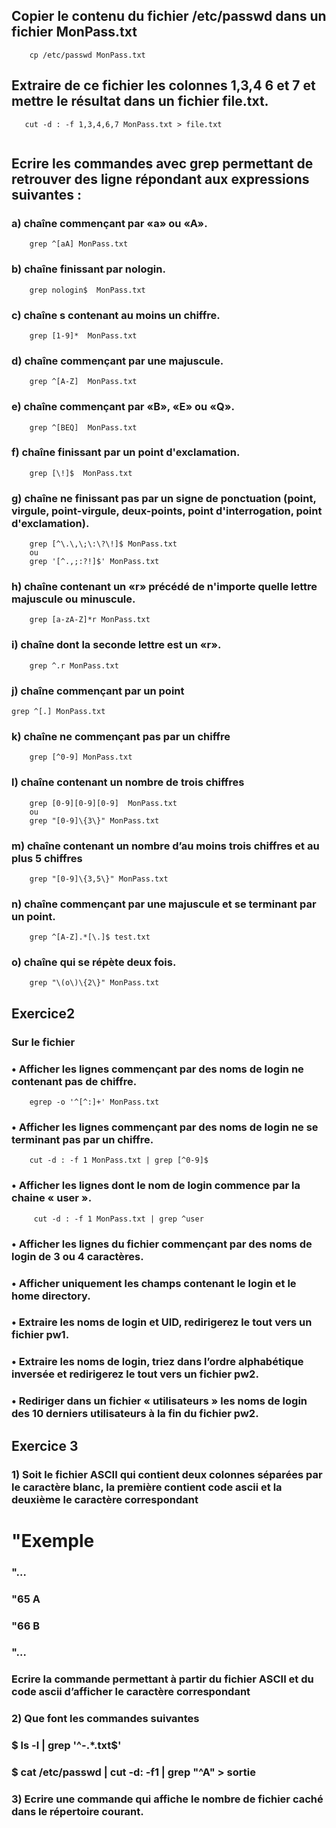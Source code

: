 ## Copier le contenu du fichier /etc/passwd dans un fichier MonPass.txt
```
    cp /etc/passwd MonPass.txt

```

## Extraire de ce fichier les colonnes 1,3,4 6 et 7 et mettre le résultat dans un fichier file.txt.
```
   cut -d : -f 1,3,4,6,7 MonPass.txt > file.txt
  
```

## Ecrire les commandes avec grep permettant de retrouver des ligne répondant aux expressions suivantes : 
### a)	chaîne commençant par «a» ou «A».

```
    grep ^[aA] MonPass.txt
```

### b)	chaîne finissant par nologin. 
```
    grep nologin$  MonPass.txt
```

### c)	chaîne s contenant au moins un chiffre. 
```
    grep [1-9]*  MonPass.txt 
```

### d)	chaîne commençant par une majuscule. 
```
    grep ^[A-Z]  MonPass.txt 
```

### e)	chaîne commençant par «B», «E» ou «Q». 
```
    grep ^[BEQ]  MonPass.txt 
```

### f)	chaîne finissant par un point d'exclamation. 
```
    grep [\!]$  MonPass.txt 
```

### g)	chaîne ne finissant pas par un signe de ponctuation (point, virgule, point-virgule, deux-points, point d'interrogation, point d'exclamation). 
```
    grep [^\.\,\;\:\?\!]$ MonPass.txt 
    ou 
    grep '[^.,;:?!]$' MonPass.txt
```

### h)	chaîne contenant un «r» précédé de n'importe quelle lettre majuscule ou minuscule.
```
    grep [a-zA-Z]*r MonPass.txt 
```

### i)	chaîne dont la seconde lettre est un «r». 
```
    grep ^.r MonPass.txt 
```

### j)	chaîne commençant par un point 
```
grep ^[.] MonPass.txt

```

### k)	 chaîne ne commençant pas par un chiffre 
```
    grep [^0-9] MonPass.txt
```

### l)	chaîne contenant un nombre de trois chiffres
```
    grep [0-9][0-9][0-9]  MonPass.txt 
    ou
    grep "[0-9]\{3\}" MonPass.txt 
```

### m)	chaîne contenant un nombre d’au moins trois chiffres et au plus 5 chiffres
```
    grep "[0-9]\{3,5\}" MonPass.txt 
```
### n)	chaîne commençant par une majuscule et se terminant par un point.
```
    grep ^[A-Z].*[\.]$ test.txt 
```

### o)	chaîne qui se répète deux fois.
```
    grep "\(o\)\{2\}" MonPass.txt
```

## Exercice2
### Sur le fichier 
### •	Afficher les lignes commençant par des noms de login ne contenant pas de chiffre.
```
    egrep -o '^[^:]+' MonPass.txt 
```
### •	Afficher les lignes commençant par des noms de login ne se terminant  pas par un chiffre.
```
    cut -d : -f 1 MonPass.txt | grep [^0-9]$ 

```

### •	Afficher les lignes dont le nom de login commence par la chaine « user ».
```
     cut -d : -f 1 MonPass.txt | grep ^user     
```

### •	Afficher les lignes du fichier commençant par des noms de login de 3 ou 4 caractères.

### •	Afficher uniquement les champs contenant le login et le home directory.

### •	Extraire les noms de login et UID, redirigerez le tout vers un fichier pw1.

### •	Extraire les noms de login, triez dans l’ordre alphabétique inversée et redirigerez le tout vers un fichier pw2.

### •	Rediriger dans un fichier « utilisateurs » les noms de login des 10 derniers utilisateurs à la  fin du fichier  pw2.

## Exercice 3
### 1)	Soit le fichier ASCII qui contient deux colonnes séparées par le caractère blanc, la première contient  code ascii  et la deuxième le caractère correspondant
 
# "Exemple 
### "…
### "65 A
### "66 B
### "…

### Ecrire la commande permettant à partir du fichier ASCII et du code ascii d’afficher le caractère correspondant 

### 2)	Que font les commandes suivantes
### $ ls -l | grep '^-.*\.txt$'
### $ cat /etc/passwd | cut -d: -f1 | grep  "^A" > sortie
### 3)    Ecrire une commande qui affiche le nombre de fichier caché dans le répertoire courant.


